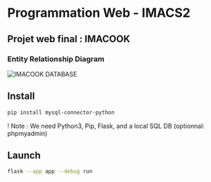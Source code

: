 # Programmation Web - IMACS2

## Projet web final : IMACOOK

### Entity Relationship Diagram
![IMACOOK DATABASE](https://user-images.githubusercontent.com/92529084/229874200-b2f7b8b0-aa7e-47ae-a79c-4acbd0982d8c.svg)

## Install
```bash
pip install mysql-connector-python
```
! Note : We need Python3, Pip, Flask, and a local SQL DB (optionnal: phpmyadmin)
## Launch
```bash
flask --app app --debug run
```